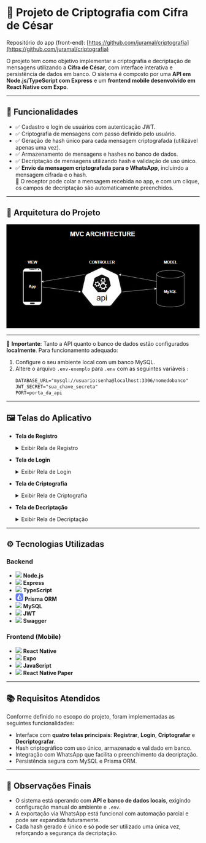 # 🔐 Projeto de Criptografia com Cifra de César

Repositório do app (front-end): [https://github.com/juramal/criptografia](https://github.com/juramal/criptografia)

O projeto tem como objetivo implementar a criptografia e decriptação de mensagens utilizando a **Cifra de César**, com interface interativa e persistência de dados em banco. O sistema é composto por uma **API em Node.js/TypeScript com Express** e um **frontend mobile desenvolvido em React Native com Expo**.

---

## 🚀 Funcionalidades

- ✅ Cadastro e login de usuários com autenticação JWT.
- ✅ Criptografia de mensagens com passo definido pelo usuário.
- ✅ Geração de hash único para cada mensagem criptografada (utilizável apenas uma vez).
- ✅ Armazenamento de mensagens e hashes no banco de dados.
- ✅ Decriptação de mensagens utilizando hash e validação de uso único.
- ✅ **Envio da mensagem criptografada para o WhatsApp**, incluindo a mensagem cifrada e o hash.  
  🔄 O receptor pode colar a mensagem recebida no app, e com um clique, os campos de decriptação são automaticamente preenchidos.

---

## 🧠 Arquitetura do Projeto

<img src="https://github.com/leonfagundes27/Assets/blob/main/Images/arc-app.png" width="600"/>

---

📌 **Importante**: Tanto a API quanto o banco de dados estão configurados **localmente**. Para funcionamento adequado:

1. Configure o seu ambiente local com um banco MySQL.
2. Altere o arquivo `.env-exemplo` para `.env` com as seguintes variáveis :
   ```
   DATABASE_URL="mysql://usuario:senha@localhost:3306/nomedobanco"
   JWT_SECRET="sua_chave_secreta"
   PORT=porta_da_api
   ```

---

## 🖼️ Telas do Aplicativo

- **Tela de Registro**
  <details>
    <summary>Exibir Rela de Registro</summary>
    <img src="https://github.com/leonfagundes27/Assets/blob/main/Images/APP-REGISTER.jpeg" width="220"/>
  </details>
  
- **Tela de Login**
  <details>
    <summary>Exibir Rela de Login</summary>
    <img src="https://github.com/leonfagundes27/Assets/blob/main/Images/APP-LOGIN.jpeg" width="220"/>
  </details>

- **Tela de Criptografia**
  <details>
    <summary>Exibir Rela de Criptografia</summary>
    <img src="https://github.com/leonfagundes27/Assets/blob/main/Images/APP-ECRPT.jpeg" width="220"/>
  </details>

- **Tela de Decriptação**
  <details>
    <summary>Exibir Rela de Decriptação</summary>
    <img src="https://github.com/leonfagundes27/Assets/blob/main/Images/APP-DECRYPT.jpeg" width="220"/>
  </details>

---

## ⚙️ Tecnologias Utilizadas

### Backend
- <img src="https://raw.githubusercontent.com/marwin1991/profile-technology-icons/refs/heads/main/icons/node_js.png" width="20"/> **Node.js**
- <img src="https://raw.githubusercontent.com/marwin1991/profile-technology-icons/refs/heads/main/icons/express.png" width="20"/> **Express**
- <img src="https://raw.githubusercontent.com/marwin1991/profile-technology-icons/refs/heads/main/icons/typescript.png" width="20"/> **TypeScript**
- <img src="https://github.com/tandpfun/skill-icons/blob/main/icons/Prisma.svg" width="20"/> **Prisma ORM**
- <img src="https://raw.githubusercontent.com/marwin1991/profile-technology-icons/refs/heads/main/icons/mysql.png" width="20"/> **MySQL**
- <img src="https://img.shields.io/badge/JWT-000000?style=for-the-badge&logo=JSON%20web%20tokens&logoColor=white" width="20"/> **JWT**
- <img src="https://raw.githubusercontent.com/marwin1991/profile-technology-icons/refs/heads/main/icons/swagger.png" width="20"/> **Swagger**

### Frontend (Mobile)
- <img src="https://raw.githubusercontent.com/marwin1991/profile-technology-icons/refs/heads/main/icons/react.png" width="20"/> **React Native**
- <img src="https://images.icon-icons.com/2389/PNG/512/expo_logo_icon_145293.png" width="20"/> **Expo**
- <img src="https://raw.githubusercontent.com/marwin1991/profile-technology-icons/refs/heads/main/icons/javascript.png" width="20"/> **JavaScript**
- <img src="https://raw.githubusercontent.com/marwin1991/profile-technology-icons/refs/heads/main/icons/react.png" width="20"/> **React Native Paper**

---

## 📚 Requisitos Atendidos

Conforme definido no escopo do projeto, foram implementadas as seguintes funcionalidades:

- Interface com **quatro telas principais**: **Registrar**, **Login**, **Criptografar** e **Decriptografar**.
- Hash criptográfico com uso único, armazenado e validado em banco.
- Integração com WhatsApp que facilita o preenchimento da decriptação.
- Persistência segura com MySQL e Prisma ORM.

---

## 📌 Observações Finais

- O sistema está operando com **API e banco de dados locais**, exigindo configuração manual do ambiente e `.env`.
- A exportação via WhatsApp está funcional com automação parcial e pode ser expandida futuramente.
- Cada hash gerado é único e só pode ser utilizado uma única vez, reforçando a segurança da decriptação.
